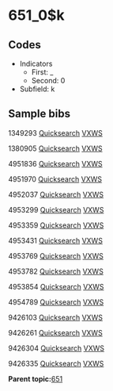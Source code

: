 # 651\_0$k

## Codes

-   Indicators
    -   First: \_
    -   Second: 0
-   Subfield: k

## Sample bibs

1349293 [Quicksearch](https://search.library.yale.edu/catalog/1349293) [VXWS](http://prodorbis.library.yale.edu:7014/vxws/GetHoldingsService?bibId=1349293)

1380905 [Quicksearch](https://search.library.yale.edu/catalog/1380905) [VXWS](http://prodorbis.library.yale.edu:7014/vxws/GetHoldingsService?bibId=1380905)

4951836 [Quicksearch](https://search.library.yale.edu/catalog/4951836) [VXWS](http://prodorbis.library.yale.edu:7014/vxws/GetHoldingsService?bibId=4951836)

4951970 [Quicksearch](https://search.library.yale.edu/catalog/4951970) [VXWS](http://prodorbis.library.yale.edu:7014/vxws/GetHoldingsService?bibId=4951970)

4952037 [Quicksearch](https://search.library.yale.edu/catalog/4952037) [VXWS](http://prodorbis.library.yale.edu:7014/vxws/GetHoldingsService?bibId=4952037)

4953299 [Quicksearch](https://search.library.yale.edu/catalog/4953299) [VXWS](http://prodorbis.library.yale.edu:7014/vxws/GetHoldingsService?bibId=4953299)

4953359 [Quicksearch](https://search.library.yale.edu/catalog/4953359) [VXWS](http://prodorbis.library.yale.edu:7014/vxws/GetHoldingsService?bibId=4953359)

4953431 [Quicksearch](https://search.library.yale.edu/catalog/4953431) [VXWS](http://prodorbis.library.yale.edu:7014/vxws/GetHoldingsService?bibId=4953431)

4953769 [Quicksearch](https://search.library.yale.edu/catalog/4953769) [VXWS](http://prodorbis.library.yale.edu:7014/vxws/GetHoldingsService?bibId=4953769)

4953782 [Quicksearch](https://search.library.yale.edu/catalog/4953782) [VXWS](http://prodorbis.library.yale.edu:7014/vxws/GetHoldingsService?bibId=4953782)

4953854 [Quicksearch](https://search.library.yale.edu/catalog/4953854) [VXWS](http://prodorbis.library.yale.edu:7014/vxws/GetHoldingsService?bibId=4953854)

4954789 [Quicksearch](https://search.library.yale.edu/catalog/4954789) [VXWS](http://prodorbis.library.yale.edu:7014/vxws/GetHoldingsService?bibId=4954789)

9426103 [Quicksearch](https://search.library.yale.edu/catalog/9426103) [VXWS](http://prodorbis.library.yale.edu:7014/vxws/GetHoldingsService?bibId=9426103)

9426261 [Quicksearch](https://search.library.yale.edu/catalog/9426261) [VXWS](http://prodorbis.library.yale.edu:7014/vxws/GetHoldingsService?bibId=9426261)

9426304 [Quicksearch](https://search.library.yale.edu/catalog/9426304) [VXWS](http://prodorbis.library.yale.edu:7014/vxws/GetHoldingsService?bibId=9426304)

9426335 [Quicksearch](https://search.library.yale.edu/catalog/9426335) [VXWS](http://prodorbis.library.yale.edu:7014/vxws/GetHoldingsService?bibId=9426335)

**Parent topic:**[651](../../tags/651/651.md)

